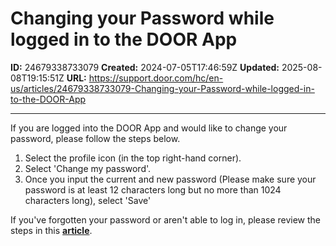 # Changing your Password while logged in to the DOOR App

**ID:** 24679338733079
**Created:** 2024-07-05T17:46:59Z
**Updated:** 2025-08-08T19:15:51Z
**URL:** https://support.door.com/hc/en-us/articles/24679338733079-Changing-your-Password-while-logged-in-to-the-DOOR-App

---

<p>If you are logged into the DOOR App and would like to change your password, please follow the steps below.</p>
<ol>
<li>Select the profile icon (in the top right-hand corner).</li>
<li>Select 'Change my password'.</li>
<li>Once you input the current and new password (Please make sure your password is at least 12 characters long but no more than 1024 characters long), select 'Save'</li>
</ol>
<p>If you've forgotten your password or aren't able to log in, please review the steps in this <span class="wysiwyg-underline"><strong><a href="https://support.door.com/hc/en-us/articles/24109913875991-Changing-or-Resetting-Your-Password" target="_blank" rel="noopener noreferrer">article</a></strong></span>.</p>
